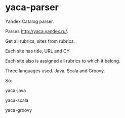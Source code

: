 yaca-parser
===========

Yandex Catalog parser. 

Parses http://yaca.yandex.ru/.

Get all rubrics, sites from rubrics. 

Each site has title, URL and CY.

Each site also is assigned all rubrics to which it belong.


Three languages used. Java, Scala and Groovy.

So:

yaca-java

yaca-scala

yaca-groovy

